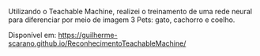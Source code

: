 Utilizando o Teachable Machine, realizei o treinamento de uma rede neural para diferenciar por meio de imagem 3 Pets: gato, cachorro e coelho.

Disponível em: https://guilherme-scarano.github.io/ReconhecimentoTeachableMachine/
